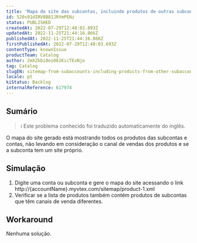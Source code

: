 ```yaml
---
title: 'Mapa do site das subcontas, incluindo produtos de outras subcontas e da conta principal'
id: 520s91dIRV8B81JRYmPENz
status: PUBLISHED
createdAt: 2022-07-29T12:48:02.893Z
updatedAt: 2022-11-25T21:44:16.866Z
publishedAt: 2022-11-25T21:44:16.866Z
firstPublishedAt: 2022-07-29T12:48:03.693Z
contentType: knownIssue
productTeam: Catalog
author: 2mXZkbi0oi061KicTExNjo
tag: Catalog
slugEN: sitemap-from-subaccounts-including-products-from-other-subaccounts-and-mainaccount
locale: pt
kiStatus: Backlog
internalReference: 617974
---
```


## Sumário

>ℹ️ Este problema conhecido foi traduzido automaticamente do inglês.


O mapa do site gerado está mostrando todos os produtos das subcontas e contas, não levando em consideração o canal de vendas dos produtos e se a subconta tem um site próprio.



## Simulação



1. Digite uma conta ou subconta e gere o mapa do site acessando o link http://{accountName}.myvtex.com/sitemap/product-1.xml
2. Verificar se a lista de produtos também contém produtos de subcontas que têm canais de venda diferentes.



## Workaround


Nenhuma solução.

